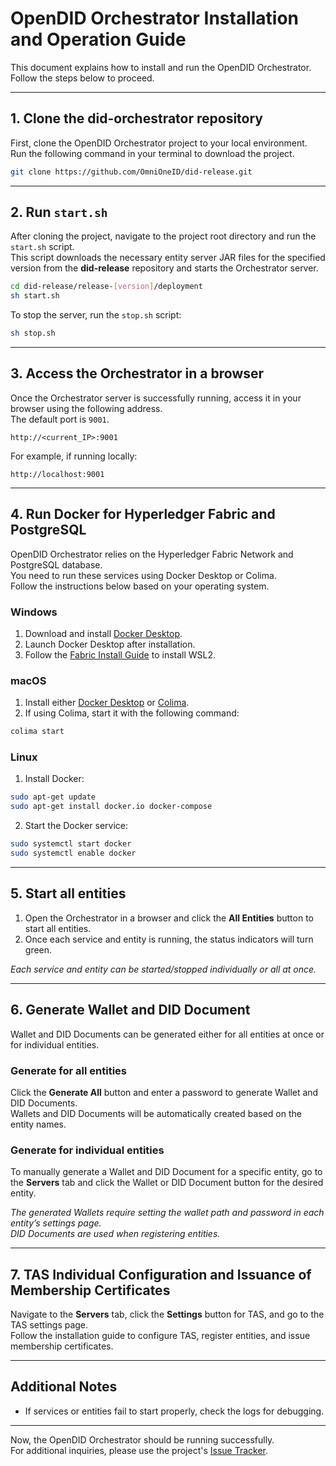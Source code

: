 # OpenDID Orchestrator Installation and Operation Guide

This document explains how to install and run the OpenDID Orchestrator.  
Follow the steps below to proceed.

---

## 1. Clone the did-orchestrator repository

First, clone the OpenDID Orchestrator project to your local environment.  
Run the following command in your terminal to download the project.

```bash
git clone https://github.com/OmniOneID/did-release.git
```

---

## 2. Run `start.sh`

After cloning the project, navigate to the project root directory and run the `start.sh` script.  
This script downloads the necessary entity server JAR files for the specified version from the **did-release** repository and starts the Orchestrator server.

```bash
cd did-release/release-[version]/deployment
sh start.sh
```

To stop the server, run the `stop.sh` script:

```bash
sh stop.sh
```

---

## 3. Access the Orchestrator in a browser

Once the Orchestrator server is successfully running, access it in your browser using the following address.  
The default port is `9001`.

```
http://<current_IP>:9001
```

For example, if running locally:
```
http://localhost:9001
```

---

## 4. Run Docker for Hyperledger Fabric and PostgreSQL

OpenDID Orchestrator relies on the Hyperledger Fabric Network and PostgreSQL database.  
You need to run these services using Docker Desktop or Colima.  
Follow the instructions below based on your operating system.

### Windows
1. Download and install [Docker Desktop](https://www.docker.com/products/docker-desktop).
2. Launch Docker Desktop after installation.
3. Follow the [Fabric Install Guide](https://hyperledger-fabric.readthedocs.io/en/latest/prereqs.html#wsl2) to install WSL2.

### macOS
1. Install either [Docker Desktop](https://www.docker.com/products/docker-desktop) or [Colima](https://github.com/abiosoft/colima).
2. If using Colima, start it with the following command:

```bash
colima start
```

### Linux
1. Install Docker:

```bash
sudo apt-get update
sudo apt-get install docker.io docker-compose
```

2. Start the Docker service:

```bash
sudo systemctl start docker
sudo systemctl enable docker
```

---

## 5. Start all entities

1. Open the Orchestrator in a browser and click the **All Entities** button to start all entities.
2. Once each service and entity is running, the status indicators will turn green.

*Each service and entity can be started/stopped individually or all at once.*

---

## 6. Generate Wallet and DID Document

Wallet and DID Documents can be generated either for all entities at once or for individual entities.

### Generate for all entities
Click the **Generate All** button and enter a password to generate Wallet and DID Documents.  
Wallets and DID Documents will be automatically created based on the entity names.

### Generate for individual entities
To manually generate a Wallet and DID Document for a specific entity, go to the **Servers** tab and click the Wallet or DID Document button for the desired entity.

*The generated Wallets require setting the wallet path and password in each entity’s settings page.  
DID Documents are used when registering entities.*

---

## 7. TAS Individual Configuration and Issuance of Membership Certificates

Navigate to the **Servers** tab, click the **Settings** button for TAS, and go to the TAS settings page.  
Follow the installation guide to configure TAS, register entities, and issue membership certificates.

---

## Additional Notes

- If services or entities fail to start properly, check the logs for debugging.

---

Now, the OpenDID Orchestrator should be running successfully.  
For additional inquiries, please use the project's [Issue Tracker](https://github.com/OmnioneId/did-orchestrator/issues).
